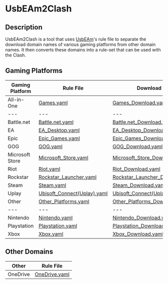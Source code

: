 # UsbEAm2Clash

## Description

UsbEAm2Clash is a tool that uses [UsbEAm](https://github.com/dogfight360/UsbEAm)'s rule file to separate the download domain names of various gaming platforms from other domain names. It then converts these domains into a rule-set that can be used with the Clash.

## Gaming Platforms

| Gaming Platform | Rule File                                                        | Download Rule File                                                                 |
| --------------- | ---------------------------------------------------------------- | ---------------------------------------------------------------------------------- |
| All-in-One      | [Games.yaml](Clash/Games.yaml)                                   | [Games_Download.yaml](Clash/Games_Download.yaml)                                   |
| ---             | ---                                                              | ---                                                                                |
| Battle.net      | [Battle.net.yaml](Clash/Battle.net.yaml)                         | [Battle.net_Download.yaml](Clash/Battle.net_Download.yaml)                         |
| EA              | [EA_Desktop.yaml](Clash/EA_Desktop.yaml)                         | [EA_Desktop_Download.yaml](Clash/EA_Desktop_Download.yaml)                         |
| Epic            | [Epic_Games.yaml](Clash/Epic_Games.yaml)                         | [Epic_Games_Download.yaml](Clash/Epic_Games_Download.yaml)                         |
| GOG             | [GOG.yaml](Clash/GOG.yaml)                                       | [GOG_Download.yaml](Clash/GOG_Download.yaml)                                       |
| Microsoft Store | [Microsoft_Store.yaml](Clash/Microsoft_Store.yaml)               | [Microsoft_Store_Download.yaml](Clash/Microsoft_Store_Download.yaml)               |
| Riot            | [Riot.yaml](Clash/Riot.yaml)                                     | [Riot_Download.yaml](Clash/Riot_Download.yaml)                                     |
| Rockstar        | [Rockstar_Launcher.yaml](Clash/Rockstar_Launcher.yaml)           | [Rockstar_Launcher_Download.yaml](Clash/Rockstar_Launcher_Download.yaml)           |
| Steam           | [Steam.yaml](Clash/Steam.yaml)                                   | [Steam_Download.yaml](Clash/Steam_Download.yaml)                                   |
| Uplay           | [Ubisoft_Connect(Uplay).yaml](Clash/Ubisoft_Connect(Uplay).yaml) | [Ubisoft_Connect(Uplay)_Download.yaml](Clash/Ubisoft_Connect(Uplay)_Download.yaml) |
| Other           | [Other_Platforms.yaml](Clash/Other_Platforms.yaml)               | [Other_Platforms_Download.yaml](Clash/Other_Platforms_Download.yaml)               |
| ---             | ---                                                              | ---                                                                                |
| Nintendo        | [Nintendo.yaml](Clash/Nintendo.yaml)                             | [Nintendo_Download.yaml](Clash/Nintendo_Download.yaml)                             |
| Playstation     | [Playstation.yaml](Clash/Playstation.yaml)                       | [Playstation_Download.yaml](Clash/Playstation_Download.yaml)                       |
| Xbox            | [Xbox.yaml](Clash/Xbox.yaml)                                     | [Xbox_Download.yaml](Clash/Xbox_Download.yaml)                                     |

## Other Domains

| Other    | Rule File                            |
| -------- | ------------------------------------ |
| OneDrive | [OneDrive.yaml](Clash/OneDrive.yaml) |
